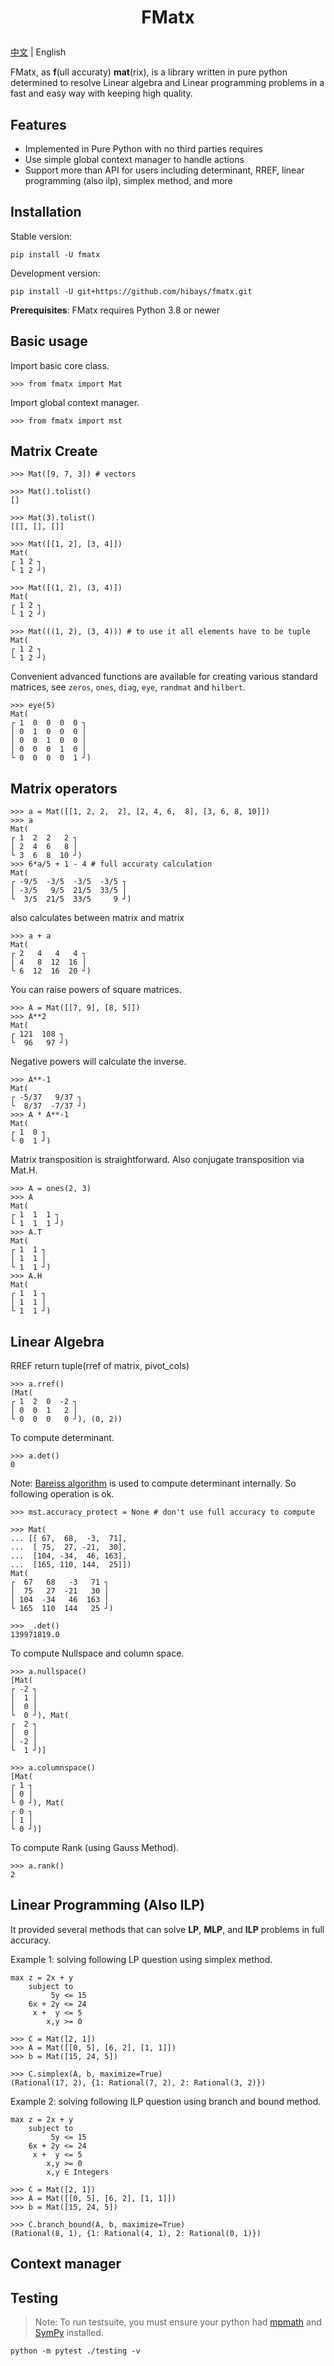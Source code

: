 # <p align="center">FMatx</p>

[中文](README.md) | English

FMatx, as **f**(ull accuraty) **mat**(rix), is a library written in
pure python determined to resolve Linear algebra and Linear programming
problems in a fast and easy way with keeping high quality.

## Features

- Implemented in Pure Python with no third parties requires
- Use simple global context manager to handle actions
- Support more than API for users including determinant, RREF, linear programming (also ilp), simplex method, and more

## Installation

Stable version:

	pip install -U fmatx

Development version:

	pip install -U git+https://github.com/hibays/fmatx.git

**Prerequisites**: FMatx requires Python 3.8 or newer

## Basic usage

Import basic core class.

	>>> from fmatx import Mat

Import global context manager.

	>>> from fmatx import mst

## Matrix Create

	>>> Mat([9, 7, 3]) # vectors
	
	>>> Mat().tolist()
	[]
	
	>>> Mat(3).tolist()
	[[], [], []]
	
	>>> Mat([[1, 2], [3, 4]])
	Mat(
	┌ 1 2 ┐
	└ 1 2 ┘)
	
	>>> Mat([(1, 2), (3, 4)])
	Mat(
	┌ 1 2 ┐
	└ 1 2 ┘)
	
	>>> Mat(((1, 2), (3, 4))) # to use it all elements have to be tuple
	Mat(
	┌ 1 2 ┐
	└ 1 2 ┘)

Convenient advanced functions are available for creating various standard
matrices, see `zeros`, `ones`, `diag`, `eye`, `randmat` and
`hilbert`.

	>>> eye(5)
	Mat(
	┌ 1  0  0  0  0 ┐
	│ 0  1  0  0  0 │
	│ 0  0  1  0  0 │
	│ 0  0  0  1  0 │
	└ 0  0  0  0  1 ┘)

## Matrix operators

	>>> a = Mat([[1, 2, 2,  2], [2, 4, 6,  8], [3, 6, 8, 10]])
	>>> a
	Mat(
	┌ 1  2  2   2 ┐
	│ 2  4  6   8 │
	└ 3  6  8  10 ┘)
	>>> 6*a/5 + 1 - 4 # full accuraty calculation
	Mat(
	┌ -9/5  -3/5  -3/5  -3/5 ┐
	│ -3/5   9/5  21/5  33/5 │
	└  3/5  21/5  33/5     9 ┘)

also calculates between matrix and matrix

	>>> a + a
	Mat(
	┌ 2   4   4   4 ┐
	│ 4   8  12  16 │
	└ 6  12  16  20 ┘)

You can raise powers of square matrices.

	>>> A = Mat([[7, 9], [8, 5]])
    >>> A**2
    Mat(
	┌ 121  108 ┐
	└  96   97 ┘)

Negative powers will calculate the inverse.

    >>> A**-1
    Mat(
	┌ -5/37   9/37 ┐
	└  8/37  -7/37 ┘)
    >>> A * A**-1
    Mat(
	┌ 1  0 ┐
	└ 0  1 ┘)

Matrix transposition is straightforward.
Also conjugate transposition via Mat.H.

    >>> A = ones(2, 3)
    >>> A
	Mat(
	┌ 1  1  1 ┐
	└ 1  1  1 ┘)
    >>> A.T
    Mat(
	┌ 1  1 ┐
	│ 1  1 │
	└ 1  1 ┘)
	>>> A.H
    Mat(
	┌ 1  1 ┐
	│ 1  1 │
	└ 1  1 ┘)

## Linear Algebra

RREF return tuple(rref of matrix, pivot_cols)

	>>> a.rref()
	(Mat(
	┌ 1  2  0  -2 ┐
	│ 0  0  1   2 │
	└ 0  0  0   0 ┘), (0, 2))

To compute determinant.

	>>> a.det()
	0

Note:
[Bareiss algorithm](https://en.wikipedia.org/wiki/Bareiss%20algorithm)
is used to compute determinant internally.
So following operation is ok.

	>>> mst.accuracy_protect = None # don't use full accuracy to compute
		
	>>> Mat(
	... [[ 67,  68,  -3,  71],
	...  [ 75,  27, -21,  30],
	...  [104, -34,  46, 163],
	...  [165, 110, 144,  25]])
	Mat(
	┌  67   68   -3   71 ┐
	│  75   27  -21   30 │
	│ 104  -34   46  163 │
	└ 165  110  144   25 ┘)
	
	>>> _.det()
	139971819.0

To compute Nullspace and column space.

	>>> a.nullspace()
	[Mat(
	┌ -2 ┐
	│  1 │
	│  0 │
	└  0 ┘), Mat(
	┌  2 ┐
	│  0 │
	│ -2 │
	└  1 ┘)]
	
	>>> a.columnspace()
	[Mat(
	┌ 1 ┐
	│ 0 │
	└ 0 ┘), Mat(
	┌ 0 ┐
	│ 1 │
	└ 0 ┘)]

To compute Rank (using Gauss Method).

	>>> a.rank()
	2

## Linear Programming (Also ILP)

It provided several methods that can solve **LP**, **MLP**,
and **ILP** problems in full accuracy.

Example 1: solving following LP question using simplex method.

	max z = 2x + y
		subject to
			 5y <= 15
		6x + 2y <= 24
		 x +  y <= 5
			x,y >= 0

	>>> C = Mat([2, 1])
	>>> A = Mat([[0, 5], [6, 2], [1, 1]])
	>>> b = Mat([15, 24, 5])
	
	>>> C.simplex(A, b, maximize=True)
	(Rational(17, 2), {1: Rational(7, 2), 2: Rational(3, 2)})

Example 2: solving following ILP question using branch and bound method.

	max z = 2x + y
		subject to
			 5y <= 15
		6x + 2y <= 24
		 x +  y <= 5
			x,y >= 0
			x,y ∈ Integers
			
	>>> C = Mat([2, 1])
	>>> A = Mat([[0, 5], [6, 2], [1, 1]])
	>>> b = Mat([15, 24, 5])
	
	>>> C.branch_bound(A, b, maximize=True)
	(Rational(8, 1), {1: Rational(4, 1), 2: Rational(0, 1)})

## Context manager

## Testing

> Note: To run testsuite, you must ensure your python had [mpmath](https://mpmath.org/) and [SymPy](https://sympy.org/) installed.

	python -m pytest ./testing -v
